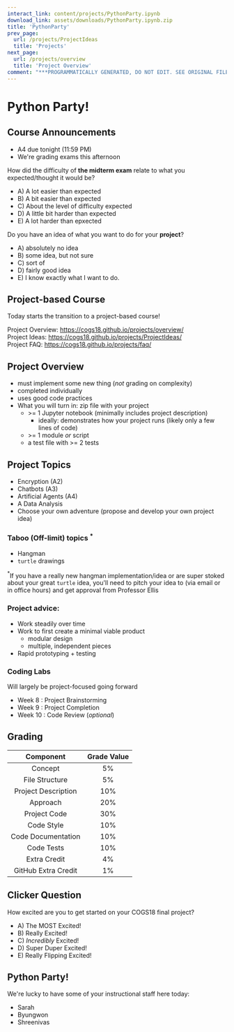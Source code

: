 ```yaml
---
interact_link: content/projects/PythonParty.ipynb
download_link: assets/downloads/PythonParty.ipynb.zip
title: 'PythonParty'
prev_page:
  url: /projects/ProjectIdeas
  title: 'Projects'
next_page:
  url: /projects/overview
  title: 'Project Overview'
comment: "***PROGRAMMATICALLY GENERATED, DO NOT EDIT. SEE ORIGINAL FILES IN /content***"
---
```


# Python Party!

## Course Announcements

- A4 due tonight (11:59 PM)
- We're grading exams this afternoon

How did the difficulty of **the midterm exam** relate to what you expected/thought it would be?

- A) A lot easier than expected
- B) A bit easier than expected
- C) About the level of difficulty expected
- D) A little bit harder than expected
- E) A lot harder than epxected

Do you have an idea of what you want to do for your **project**?

- A) absolutely no idea
- B) some idea, but not sure
- C) sort of
- D) fairly good idea
- E) I know exactly what I want to do.

## Project-based Course

Today starts the transition to a project-based course!

Project Overview: https://cogs18.github.io/projects/overview/  
Project Ideas: https://cogs18.github.io/projects/ProjectIdeas/  
Project FAQ: https://cogs18.github.io/projects/faq/


## Project Overview
- must implement some new thing (_not_ grading on complexity)
- completed individually
- uses good code practices
- What you will turn in: zip file with your project
    - \>= 1 Jupyter notebook (minimally includes project description)
        - ideally: demonstrates how your project runs (likely only a few lines of code)
    - \>= 1 module _or_ script
    - a test file with \>= 2 tests



## Project Topics
- Encryption (A2)
- Chatbots (A3)
- Artificial Agents (A4)
- A Data Analysis
- Choose your own adventure (propose and develop your own project idea)

### Taboo (Off-limit) topics $^*$
- Hangman
- `turtle` drawings

$^*$If you have a really new hangman implementation/idea or are super stoked about your great `turtle` idea, you'll need to pitch your idea to (via email or in office hours) and get approval from Professor Ellis

### Project advice:
- Work steadily over time
- Work to first create a minimal viable product
    - modular design
    - multiple, independent pieces
- Rapid prototyping + testing

### Coding Labs

Will largely be project-focused going forward

- Week 8 : Project Brainstorming
- Week 9 : Project Completion
- Week 10 : Code Review (_optional_) 

## Grading
| Component        | Grade Value |
|:-------------: |:-----------:|
| Concept | 5% | 
| File Structure | 5% | 
| Project Description | 10% | 
| Approach | 20% | 
| Project Code | 30% | 
| Code Style | 10% | 
| Code Documentation | 10% | 
| Code Tests | 10% | 
| Extra Credit | 4% | 
| GitHub Extra Credit | 1% | 

## Clicker Question

How excited are you to get started on your COGS18 final project? 

- A) The MOST Excited!
- B) Really Excited!
- C) _Incredibly_ Excited!
- D) Super Duper Excited!
- E) Really Flipping Excited!

## Python Party!


We're lucky to have some of your instructional staff here today:

- Sarah
- Byungwon
- Shreenivas
